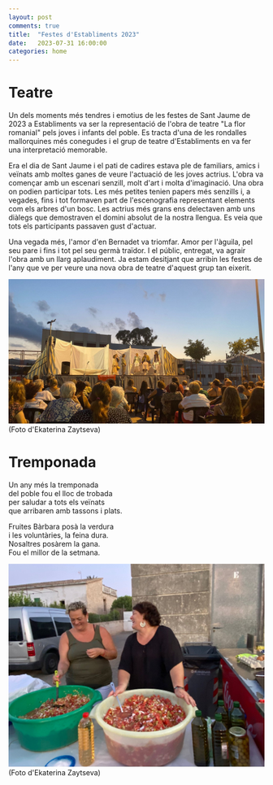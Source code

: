 ```yaml
---
layout: post
comments: true
title:  "Festes d'Establiments 2023"
date:   2023-07-31 16:00:00
categories: home
---
```


# Teatre

Un dels moments més tendres i emotius de les festes de Sant Jaume de 2023 a Establiments va ser la representació de l'obra de teatre "La flor romanial" pels joves i infants del poble. Es tracta d'una de les rondalles mallorquines més conegudes i el grup de teatre d'Establiments en va fer una interpretació memorable.

Era el dia de Sant Jaume i el pati de cadires estava ple de familiars, amics i veïnats amb moltes ganes de veure l'actuació de les joves actrius. L'obra va començar amb un escenari senzill, molt d'art i molta d'imaginació. Una obra on podien participar tots. Les més petites tenien papers més senzills i, a vegades, fins i tot formaven part de l'escenografia representant elements com els arbres d'un bosc. Les actrius més grans ens delectaven amb uns diàlegs que demostraven el domini absolut de la nostra llengua. Es veia que tots els participants passaven gust d'actuar.

Una vegada més, l'amor d'en Bernadet va triomfar. Amor per l'àguila, pel seu pare i fins i tot pel seu germà traïdor. I el públic, entregat, va agrair l'obra amb un llarg aplaudiment. Ja estam desitjant que arribin les festes de l'any que ve per veure una nova obra de teatre d'aquest grup tan eixerit.

![Teatre a Establiments](/assets/teatre_establiments.jpeg)
(Foto d'Ekaterina Zaytseva)


# Tremponada

Un any més la tremponada <br>
del poble fou el lloc de trobada <br>
per saludar a tots els veïnats <br>
que arribaren amb tassons i plats. <br>

Fruites Bàrbara posà la verdura <br>
i les voluntàries, la feina dura. <br>
Nosaltres posàrem la gana. <br>
Fou el millor de la setmana. <br>

![Tremponada a Establiments](/assets/20230731_tremponada.jpeg)
(Foto d'Ekaterina Zaytseva)

